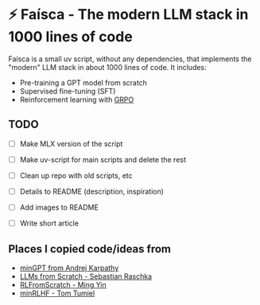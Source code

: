 # ⚡️ Faísca - The modern LLM stack in 1000 lines of code

Faísca is a small uv script, without any dependencies, that implements the "modern" LLM stack in about 1000 lines of code. It includes:


- Pre-training a GPT model from scratch 
- Supervised fine-tuning (SFT)
- Reinforcement learning with [GRPO](https://en.wikipedia.org/wiki/Policy_gradient_method#Group_Relative_Policy_Optimization_(GRPO))







## TODO 

- [ ] Make MLX version of the script
- [ ] Make uv-script for main scripts and delete the rest 
- [ ] Clean up repo with old scripts, etc
- [ ] Details to README (description, inspiration)
- [ ] Add images to README 
- [ ] Write short article



## Places I copied code/ideas from 

- [minGPT from Andrej Karpathy](https://github.com/karpathy/minGPT)
- [LLMs from Scratch - Sebastian Raschka](https://github.com/rasbt/LLMs-from-scratch)
- [RLFromScratch - Ming Yin](https://github.com/mingyin0312/RLFromScratch)
- [minRLHF - Tom Tumiel](https://github.com/ttumiel/minRLHF)
